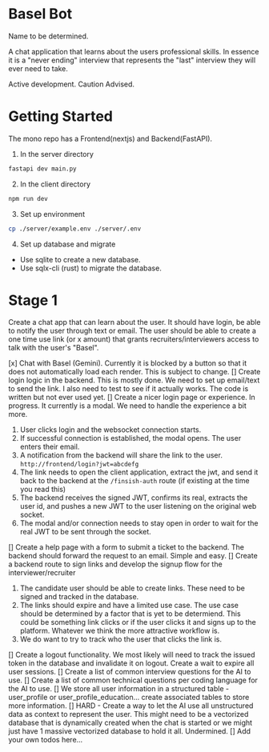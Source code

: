 # Basel Bot

Name to be determined.

A chat application that learns about the users professional skills. In essence it is a "never ending" 
interview that represents the "last" interview they will ever need to take.

Active development. Caution Advised.

# Getting Started

The mono repo has a Frontend(nextjs) and Backend(FastAPI).

1. In the server directory

```bash
fastapi dev main.py
```

2. In the client directory

```bash
npm run dev
```

3. Set up environment

```bash
cp ./server/example.env ./server/.env
```

4. Set up database and migrate

- Use sqlite to create a new database.
- Use sqlx-cli (rust) to migrate the database.

# Stage 1

Create a chat app that can learn about the user. It should have login, be able to notify the user 
through text or email. The user should be able to create a one time use link (or x amount) that grants
recruiters/interviewers access to talk with the user's "Basel".

[x] Chat with Basel (Gemini). Currently it is blocked by a button so that it does not automatically load
each render. This is subject to change.
[] Create login logic in the backend. This is mostly done. We need to set up email/text to send the link.
I also need to test to see if it actually works. The code is written but not ever used yet.
[] Create a nicer login page or experience. In progress. It currently is a modal. We need to handle the experience
a bit more. 

1. User clicks login and the websocket connection starts.
2. If successful connection is established, the modal opens. The user enters their email.
3. A notification from the backend will share the link to the user. `http://frontend/login?jwt=abcdefg`
4. The link needs to open the client application, extract the jwt, and send it back to the backend at the `/finsish-auth` route (if existing at the time you read this)
5. The backend receives the signed JWT, confirms its real, extracts the user id, and pushes a new JWT to the user listening on the original web socket. 
6. The modal and/or connection needs to stay open in order to wait for the real JWT to be sent through the socket. 

[] Create a help page with a form to submit a ticket to the backend. The backend should forward the request to an email. Simple and easy.
[] Create a backend route to sign links and develop the signup flow for the interviewer/recruiter

1. The candidate user should be able to create links. These need to be signed and tracked in the database.
2. The links should expire and have a limited use case. The use case should be determined by a factor that is yet to be determiend. This could
be something link clicks or if the user clicks it and signs up to the platform. Whatever we think the more attractive workflow is.
3. We do want to try to track who the user that clicks the link is. 

[] Create a logout functionality. We most likely will need to track the issued token in the database and invalidate it on logout. Create a wait to expire all user sessions.
[] Create a list of common interview questions for the AI to use. 
[] Create a list of common technical questions per coding language for the AI to use.
[] We store all user information in a structured table - user_profile or user_profile_education... create associated tables to store more information.
[] HARD - Create a way to let the AI use all unstructured data as context to represent the user. This might need to be a vectorized database that is dynamically created 
when the chat is started or we might just have 1 massive vectorized database to hold it all. Undermined.
[] Add your own todos here...

